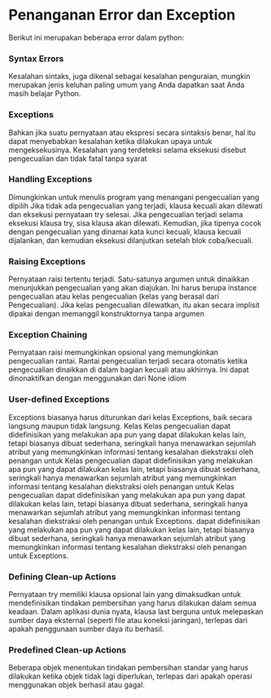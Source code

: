 # **Penanganan Error dan Exception** #
Berikut ini merupakan beberapa error dalam python:

### **Syntax Errors** ###
Kesalahan sintaks, juga dikenal sebagai kesalahan penguraian, mungkin merupakan jenis keluhan paling umum yang Anda dapatkan saat Anda masih belajar Python. 

### **Exceptions** ###
Bahkan jika suatu pernyataan atau ekspresi secara sintaksis benar, hal itu dapat menyebabkan kesalahan ketika dilakukan upaya untuk mengeksekusinya. Kesalahan yang terdeteksi selama eksekusi disebut pengecualian dan tidak fatal tanpa syarat

### **Handling Exceptions** ###
Dimungkinkan untuk menulis program yang menangani pengecualian yang dipilih
Jika tidak ada pengecualian yang terjadi, klausa kecuali akan dilewati dan eksekusi pernyataan try selesai.
Jika pengecualian terjadi selama eksekusi klausa try, sisa klausa akan dilewati. Kemudian, jika tipenya cocok dengan pengecualian yang dinamai kata kunci kecuali, klausa kecuali dijalankan, dan kemudian eksekusi dilanjutkan setelah blok coba/kecuali.

### **Raising Exceptions** ###
Pernyataan raisi tertentu terjadi. Satu-satunya argumen untuk dinaikkan menunjukkan pengecualian yang akan diajukan. Ini harus berupa instance pengecualian atau kelas pengecualian (kelas yang berasal dari Pengecualian). Jika kelas pengecualian dilewatkan, itu akan secara implisit dipakai dengan memanggil konstruktornya tanpa argumen

### **Exception Chaining** ###
Pernyataan raisi memungkinkan opsional yang memungkinkan pengecualian rantai. Rantai pengecualian terjadi secara otomatis ketika pengecualian dinaikkan di dalam bagian kecuali atau akhirnya. Ini dapat dinonaktifkan dengan menggunakan dari None idiom

### **User-defined Exceptions** ###
Exceptions biasanya harus diturunkan dari kelas Exceptions, baik secara langsung maupun tidak langsung. Kelas Kelas pengecualian dapat didefinisikan yang melakukan apa pun yang dapat dilakukan kelas lain, tetapi biasanya dibuat sederhana, seringkali hanya menawarkan sejumlah atribut yang memungkinkan informasi tentang kesalahan diekstraksi oleh penangan untuk Kelas pengecualian dapat didefinisikan yang melakukan apa pun yang dapat dilakukan kelas lain, tetapi biasanya dibuat sederhana, seringkali hanya menawarkan sejumlah atribut yang memungkinkan informasi tentang kesalahan diekstraksi oleh penangan untuk Kelas pengecualian dapat didefinisikan yang melakukan apa pun yang dapat dilakukan kelas lain, tetapi biasanya dibuat sederhana, seringkali hanya menawarkan sejumlah atribut yang memungkinkan informasi tentang kesalahan diekstraksi oleh penangan untuk Exceptions. dapat didefinisikan yang melakukan apa pun yang dapat dilakukan kelas lain, tetapi biasanya dibuat sederhana, seringkali hanya menawarkan sejumlah atribut yang memungkinkan informasi tentang kesalahan diekstraksi oleh penangan untuk Exceptions.

### **Defining Clean-up Actions** ###
Pernyataan try memiliki klausa opsional lain yang dimaksudkan untuk mendefinisikan tindakan pembersihan yang harus dilakukan dalam semua keadaan. Dalam aplikasi dunia nyata, klausa last berguna untuk melepaskan sumber daya eksternal (seperti file atau koneksi jaringan), terlepas dari apakah penggunaan sumber daya itu berhasil.

### **Predefined Clean-up Actions** ###
Beberapa objek menentukan tindakan pembersihan standar yang harus dilakukan ketika objek tidak lagi diperlukan, terlepas dari apakah operasi menggunakan objek berhasil atau gagal.